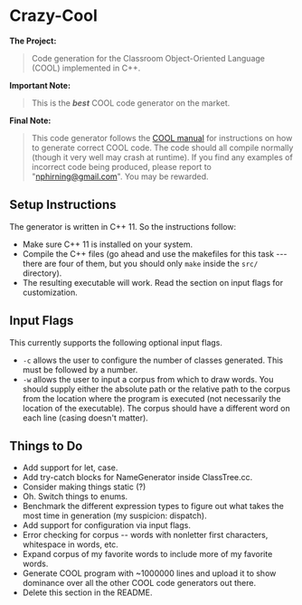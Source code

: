 # Crazy-Cool

**The Project:**  
> Code generation for the Classroom Object-Oriented Language (COOL) implemented in C++.

**Important Note:**
> This is the ***best*** COOL code generator on the market.

**Final Note:**
> This code generator follows the [COOL manual](https://theory.stanford.edu/~aiken/software/cool/cool-manual.pdf) for instructions on how to generate correct COOL code. The code should all compile normally (though it very well may crash at runtime). If you find any examples of incorrect code being produced, please report to "nphirning@gmail.com". You may be rewarded. 

## Setup Instructions

The generator is written in C++ 11. So the instructions follow:

* Make sure C++ 11 is installed on your system.
* Compile the C++ files (go ahead and use the makefiles for this task --- there are four of them, but you should only `make` inside the `src/` directory).
* The resulting executable will work. Read the section on input flags for customization.

## Input Flags

This currently supports the following optional input flags.

* `-c` allows the user to configure the number of classes generated. This must be followed by a number.
* `-w` allows the user to input a corpus from which to draw words. You should supply either the absolute path or the relative path to the corpus from the location where the program is executed (not necessarily the location of the executable). The corpus should have a different word on each line (casing doesn't matter).

## Things to Do

* Add support for let, case.
* Add try-catch blocks for NameGenerator inside ClassTree.cc.
* Consider making things static (?)
* Oh. Switch things to enums.
* Benchmark the different expression types to figure out what takes the most time in generation (my suspicion: dispatch).
* Add support for configuration via input flags.
* Error checking for corpus -- words with nonletter first characters, whitespace in words, etc.
* Expand corpus of my favorite words to include more of my favorite words.
* Generate COOL program with ~1000000 lines and upload it to show dominance over all the other COOL code generators out there.
* Delete this section in the README.

